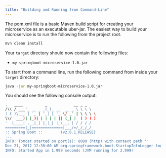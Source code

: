```yaml
---
title: "Building and Running from Command-Line"
---
```


The pom.xml file is a basic Maven build script for creating your microservice
as an executable uber-jar.
The easiest way to build your microservice is to run the following from the project root.

```bash
mvn clean install
```


Your `target` directory should now contain the following files:
- `my-springboot-microservice-1.0.jar`

To start from a command line, run the following command from inside your `target` directory:

```bash
java -jar my-springboot-microservice-1.0.jar
```


You should see the following console output:

```bash
.   ____          _            __ _ _
/\\ / ___'_ __ _ _(_)_ __  __ _ \ \ \ \
( ( )\___ | '_ | '_| | '_ \/ _` | \ \ \ \
\\/  ___)| |_)| | | | | || (_| |  ) ) ) )
'  |____| .__|_| |_|_| |_\__, | / / / /
=========|_|==============|___/=/_/_/_/
:: Spring Boot ::        (v2.0.1.RELEASE)
...
INFO: Tomcat started on port(s): 8080 (http) with context path ''
Dec 21, 2012 12:30:00 AM org.springframework.boot.StartupInfoLogger logStarted
INFO: Started App in 1.999 seconds (JVM running for 2.999)

```
